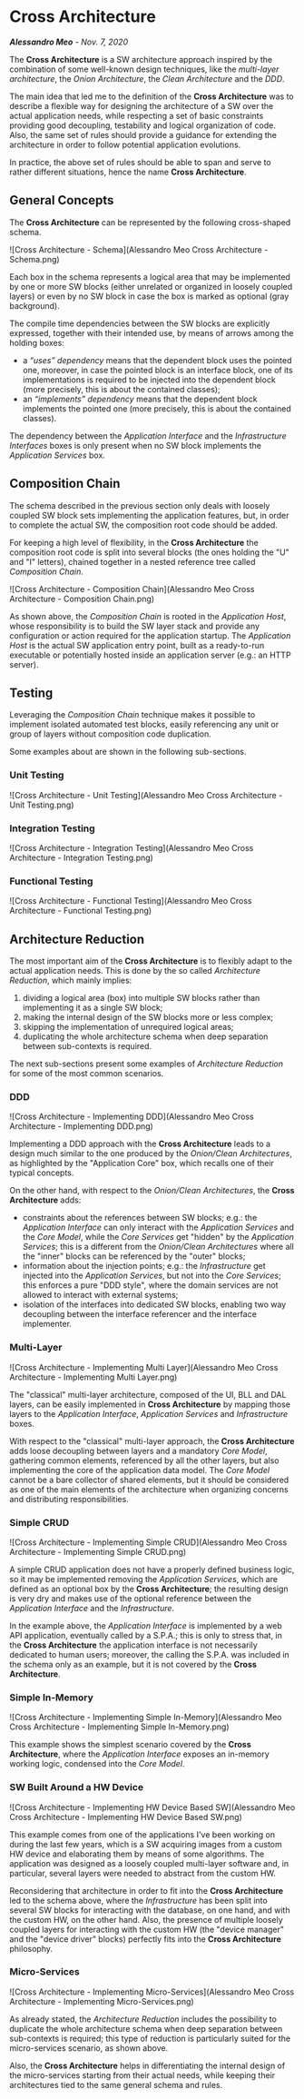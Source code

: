 # Cross Architecture
_**Alessandro Meo** - Nov. 7, 2020_

The **Cross Architecture** is a SW architecture approach inspired by the combination of some well-known design techniques, like the *multi-layer architecture*, the *Onion Architecture*, the *Clean Architecture* and the *DDD*.

The main idea that led me to the definition of the **Cross Architecture** was to describe a flexible way for designing the architecture of a SW over the actual application needs, while respecting a set of basic constraints providing good decoupling, testability and logical organization of code. Also, the same set of rules should provide a guidance for extending the architecture in order to follow potential application evolutions.

In practice, the above set of rules should be able to span and serve to rather different situations, hence the name **Cross Architecture**.

## General Concepts

The **Cross Architecture** can be represented by the following cross-shaped schema.

![Cross Architecture - Schema](Alessandro Meo Cross Architecture - Schema.png)

Each box in the schema represents a logical area that may be implemented by one or more SW blocks (either unrelated or organized in loosely coupled layers) or even by no SW block in case the box is marked as optional (gray background).

The compile time dependencies between the SW blocks are explicitly expressed, together with their intended use, by means of arrows among the holding boxes:
* a *“uses” dependency* means that the dependent block uses the pointed one, moreover, in case the pointed block is an interface block, one of its implementations is required to be injected into the dependent block (more precisely, this is about the contained classes);
* an *“implements” dependency* means that the dependent block implements the pointed one (more precisely, this is about the contained classes).

The dependency between the *Application Interface* and the *Infrastructure Interfaces* boxes is only present when no SW block implements the *Application Services* box.

## Composition Chain

The schema described in the previous section only deals with loosely coupled SW block sets implementing the application features, but, in order to complete the actual SW, the composition root code should be added.

For keeping a high level of flexibility, in the **Cross Architecture** the composition root code is split into several blocks (the ones holding the "U" and "I" letters), chained together in a nested reference tree called *Composition Chain*.

![Cross Architecture - Composition Chain](Alessandro Meo Cross Architecture - Composition Chain.png)

As shown above, the *Composition Chain* is rooted in the *Application Host*, whose responsibility is to build the SW layer stack and provide any configuration or action required for the application startup. The *Application Host* is the actual SW application entry point, built as a ready-to-run executable or potentially hosted inside an application server (e.g.: an HTTP server).

## Testing

Leveraging the *Composition Chain* technique makes it possible to implement isolated automated test blocks, easily referencing any unit or group of layers without composition code duplication.

Some examples about are shown in the following sub-sections.

### Unit Testing

![Cross Architecture - Unit Testing](Alessandro Meo Cross Architecture - Unit Testing.png)

### Integration Testing

![Cross Architecture - Integration Testing](Alessandro Meo Cross Architecture - Integration Testing.png)

### Functional Testing

![Cross Architecture - Functional Testing](Alessandro Meo Cross Architecture - Functional Testing.png)

## Architecture Reduction

The most important aim of the **Cross Architecture** is to flexibly adapt to the actual application needs. This is done by the so called *Architecture Reduction*, which mainly implies:
1. dividing a logical area (box) into multiple SW blocks rather than implementing it as a single SW block;
2. making the internal design of the SW blocks more or less complex;
3. skipping the implementation of unrequired logical areas;
4. duplicating the whole architecture schema when deep separation between sub-contexts is required.

The next sub-sections present some examples of *Architecture Reduction* for some of the most common scenarios.

### DDD

![Cross Architecture - Implementing DDD](Alessandro Meo Cross Architecture - Implementing DDD.png)

Implementing a DDD approach with the **Cross Architecture** leads to a design much similar to the one produced by the *Onion/Clean Architectures*, as highlighted by the "Application Core" box, which recalls one of their typical concepts.

On the other hand, with respect to the *Onion/Clean Architectures*, the **Cross Architecture** adds:
* constraints about the references between SW blocks; e.g.: the *Application Interface* can only interact with the *Application Services* and the *Core Model*, while the *Core Services* get "hidden" by the *Application Services*; this is a different from the *Onion/Clean Architectures* where all the "inner" blocks can be referenced by the "outer" blocks;
* information about the injection points; e.g.: the *Infrastructure* get injected into the *Application Services*, but not into the *Core Services*; this enforces a pure "DDD style", where the domain services are not allowed to interact with external systems;
* isolation of the interfaces into dedicated SW blocks, enabling two way decoupling between the interface referencer and the interface implementer.

### Multi-Layer

![Cross Architecture - Implementing Multi Layer](Alessandro Meo Cross Architecture - Implementing Multi Layer.png)

The "classical" multi-layer architecture, composed of the UI, BLL and DAL layers, can be easily implemented in **Cross Architecture** by mapping those layers to the *Application Interface*, *Application Services* and *Infrastructure* boxes.

With respect to the "classical" multi-layer approach, the **Cross Architecture** adds loose decoupling between layers and a mandatory *Core Model*, gathering common elements, referenced by all the other layers, but also implementing the core of the application data model. The *Core Model* cannot be a bare collector of shared elements, but it should be considered as one of the main elements of the architecture when organizing concerns and distributing responsibilities.

### Simple CRUD

![Cross Architecture - Implementing Simple CRUD](Alessandro Meo Cross Architecture - Implementing Simple CRUD.png)

A simple CRUD application does not have a properly defined business logic, so it may be implemented removing the *Application Services*, which are defined as an optional box by the **Cross Architecture**; the resulting design is very dry and makes use of the optional reference between the *Application Interface* and the *Infrastructure*.

In the example above, the *Application Interface* is implemented by a web API application, eventually called by a S.P.A.; this is only to stress that, in the **Cross Architecture** the application interface is not necessarily dedicated to human users; moreover, the calling the S.P.A. was included in the schema only as an example, but it is not covered by the **Cross Architecture**.

### Simple In-Memory

![Cross Architecture - Implementing Simple In-Memory](Alessandro Meo Cross Architecture - Implementing Simple In-Memory.png)

This example shows the simplest scenario covered by the **Cross Architecture**, where the *Application Interface* exposes an in-memory working logic, condensed into the *Core Model*.

### SW Built Around a HW Device

![Cross Architecture - Implementing HW Device Based SW](Alessandro Meo Cross Architecture - Implementing HW Device Based SW.png)

This example comes from one of the applications I've been working on during the last few years, which is a SW acquiring images from a custom HW device and elaborating them by means of some algorithms. The application was designed as a loosely coupled multi-layer software and, in particular, several layers were needed to abstract from the custom HW.

Reconsidering that architecture in order to fit into the **Cross Architecture** led to the schema above, where the *Infrastructure* has been split into several SW blocks for interacting with the database, on one hand, and with the custom HW, on the other hand. Also, the presence of multiple loosely coupled layers for interacting with the custom HW (the "device manager" and the "device driver" blocks) perfectly fits into the **Cross Architecture** philosophy.

### Micro-Services

![Cross Architecture - Implementing Micro-Services](Alessandro Meo Cross Architecture - Implementing Micro-Services.png)

As already stated, the *Architecture Reduction* includes the possibility to duplicate the whole architecture schema when deep separation between sub-contexts is required; this type of reduction is particularly suited for the micro-services scenario, as shown above.

Also, the **Cross Architecture** helps in differentiating the internal design of the micro-services starting from their actual needs, while keeping their architectures tied to the same general schema and rules.
